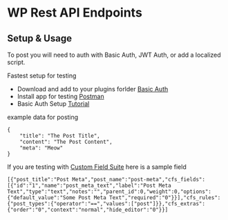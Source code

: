 
# WP Rest API Endpoints

## Setup & Usage

To post you will need to auth with Basic Auth, JWT Auth, or add a localized script.

Fastest setup for testing
 
 - Download and add to your plugins forlder [Basic Auth](https://github.com/WP-API/Basic-Auth)
 - Install app for testing [Postman](https://www.getpostman.com/)
 - Basic Auth Setup [Tutorial](https://code.tutsplus.com/tutorials/wp-rest-api-setting-up-and-using-basic-authentication--cms-24762)

example data for posting 

```
{
	"title": "The Post Title",
	"content": "The Post Content",
	"meta": "Meow"
}
```

If you are testing with [Custom Field Suite](http://customfieldsuite.com/) here is a sample field

```
[{"post_title":"Post Meta","post_name":"post-meta","cfs_fields":[{"id":"1","name":"post_meta_text","label":"Post Meta Text","type":"text","notes":"","parent_id":0,"weight":0,"options":{"default_value":"Some Post Meta Text","required":"0"}}],"cfs_rules":{"post_types":{"operator":"==","values":["post"]}},"cfs_extras":{"order":"0","context":"normal","hide_editor":"0"}}]
```
